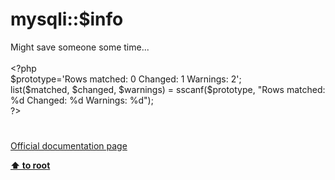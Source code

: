 # mysqli::$info




<div class="phpcode"><span class="html">
Might save someone some time...<br><br><span class="default">&lt;?php<br>$prototype</span><span class="keyword">=</span><span class="string">&apos;Rows matched: 0 Changed: 1 Warnings: 2&apos;</span><span class="keyword">;<br>list(</span><span class="default">$matched</span><span class="keyword">, </span><span class="default">$changed</span><span class="keyword">, </span><span class="default">$warnings</span><span class="keyword">) = </span><span class="default">sscanf</span><span class="keyword">(</span><span class="default">$prototype</span><span class="keyword">, </span><span class="string">&quot;Rows matched: %d Changed: %d Warnings: %d&quot;</span><span class="keyword">);<br></span><span class="default">?&gt;</span>
</span>
</div>
  

#

[Official documentation page](https://www.php.net/manual/en/mysqli.info.php)

**[⬆ to root](/)**